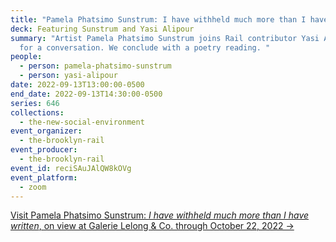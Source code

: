 ```yaml
---
title: "Pamela Phatsimo Sunstrum: I have withheld much more than I have written"
deck: Featuring Sunstrum and Yasi Alipour
summary: "Artist Pamela Phatsimo Sunstrum joins Rail contributor Yasi Alipour
  for a conversation. We conclude with a poetry reading. "
people:
  - person: pamela-phatsimo-sunstrum
  - person: yasi-alipour
date: 2022-09-13T13:00:00-0500
end_date: 2022-09-13T14:30:00-0500
series: 646
collections:
  - the-new-social-environment
event_organizer:
  - the-brooklyn-rail
event_producer:
  - the-brooklyn-rail
event_id: reciSAuJAlQW8kOVg
event_platform:
  - zoom
---
```

[Visit Pamela Phatsimo Sunstrum: *I have withheld much more than I have written*, on view at Galerie Lelong & Co. through October 22, 2022 →](https://www.galerielelong.com/exhibitions/pamela-phatsimo-sunstrum)
